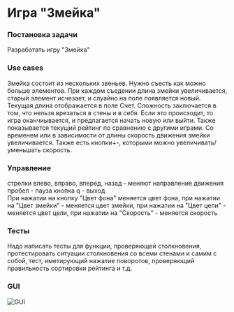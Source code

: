 **Игра "Змейка"**
=================
### **Постановка задачи**  
Разработать игру "Змейка"  
### **Use cases**  
Змейка состоит из нескольких звеньев. Нужно съесть как можно больше элементов. При каждом съедении длина змейки увеличивается, старый элемент исчезает, и слуайно на поле появляется новый. Текущая длина отображается в поле Счет. Сложность заключается в том, что нельзя врезаться в стены и в себя. Если это происходит, то игра оканчиывается, и предлагается начать новую или выйти. Также показывается текущий рейтинг по сравнению с другими играми. Со временем или в зависимости от длины скорость движения змейки увеличивается. Также есть кнопки+-, которыми можно увеличивать/уменьшать скорость.  
### **Управление**  
стрелки влево, вправо, вперед, назад - меняют направление движения
пробел - пауза
кнопка q - выход  
При нажатии на кнопку "Цвет фона" меняется цвет фона, при нажатии на "Цвет змейки" - меняется цвет змейки, при нажатии на "Цвет цели" - меняется цвет цели, при нажатии на "Скорость" - меняется скорость  
### **Тесты**  
Надо написать тесты для функции, проверяющей столкновения, протестировать ситуации столкновения со всеми стенами и самим с собой, тест, иметирующий нажатие поворотов, проверяющий правильность сортировки рейтинга и т.д.  
### **GUI**  
![GUI](https://github.com/ilpol/Python-project/blob/master/interface.png)


